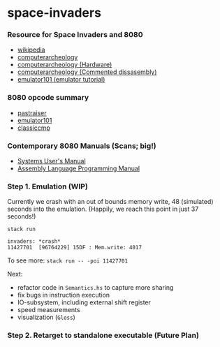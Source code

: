 # space-invaders


### Resource for Space Invaders and 8080
- [wikipedia](https://en.wikipedia.org/wiki/Space_Invaders)
- [computerarcheology](https://www.computerarcheology.com/Arcade/SpaceInvaders)
- [computerarcheology (Hardware)](https://www.computerarcheology.com/Arcade/SpaceInvaders/Hardware.html)
- [computerarcheology (Commented dissasembly)](https://www.computerarcheology.com/Arcade/SpaceInvaders/Code.html)
- [emulator101 (emulator tutorial)](http://www.emulator101.com)

### 8080 opcode summary
- [pastraiser](https://pastraiser.com/cpu/i8080/i8080_opcodes.html)
- [emulator101](http://www.emulator101.com/reference/8080-by-opcode.html)
- [classiccmp](http://www.classiccmp.org/dunfield/r/8080.txt)

### Contemporary 8080 Manuals (Scans; big!)
- [Systems User's Manual](http://www.nj7p.info/Manuals/PDFs/Intel/9800153B.pdf)
- [Assembly Language Programming Manual](http://www.classiccmp.org/dunfield/r/8080asm.pdf)



### Step 1. Emulation (WIP)

Currently we crash with an out of bounds memory write, 48 (simulated) seconds into the emulation.
(Happily, we reach this point in just 37 seconds!)

`stack run`

    invaders: *crash*
    11427701  [96764229] 15DF : Mem.write: 4017


To see more: `stack run -- -poi 11427701`

Next:

- refactor code in `Semantics.hs` to capture more sharing
- fix bugs in instruction execution
- IO-subsystem, including external shift register
- speed measurements
- visualization (`Gloss`)


### Step 2. Retarget to standalone executable (Future Plan)

